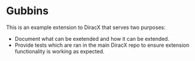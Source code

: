 # Gubbins

This is an example extension to DiracX that serves two purposes:

- Document what can be exetended and how it can be extended.
- Provide tests which are ran in the main DiracX repo to ensure extension functionality is working as expected.
